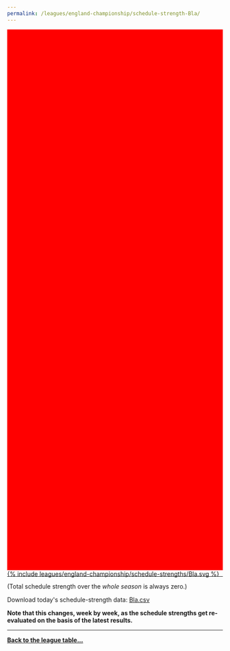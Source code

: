 ```yaml
---
permalink: /leagues/england-championship/schedule-strength-Bla/
---
```


<style>
.svg-wrap {
    background-color:red;
    height:0;
    padding-top:250%; /* 350px/550px */
    position: relative;
}

svg {
    background-color: white;
    height: 100%;
    display:block;
    width: 100%;
    position: absolute;
    top:0;
    left:0;
}
</style>


<div class="svg-wrap">
{% include leagues/england-championship/schedule-strengths/Bla.svg %}
</div>

-----

(Total schedule strength over the *whole season* is always zero.)


Download today's schedule-strength data: [Bla.csv](/assets/leagues/england-premier-league/2019/schedule-strengths/Bla.csv)

**Note that this changes, week by week, as the schedule strengths get re-evaluated on the
basis of the latest results.**

-----

[**Back to the league table...**](/leagues/england-championship)


